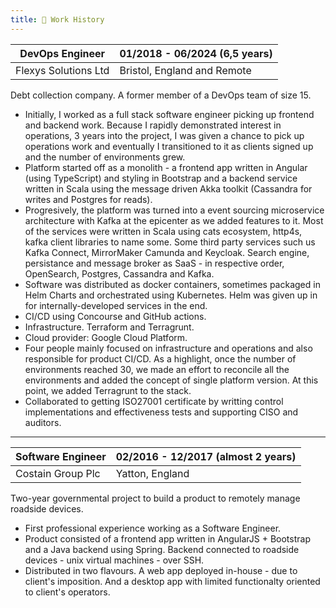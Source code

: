 ```yaml
---
title: 💼 Work History
---
```


| **DevOps Engineer**  | 01/2018 - 06/2024 (**6,5 years**) |
| -------------------- | --------------------------- |
| Flexys Solutions Ltd | Bristol, England and Remote |

Debt collection company. A former member of a DevOps team of size 15.

- Initially, I worked as a full stack software engineer picking up frontend and backend work. Because I rapidly demonstrated interest in operations, 3 years into the project, I was given a chance to pick up operations work and eventually I transitioned to it as clients signed up and the number of environments grew.
- Platform started off as a monolith - a frontend app written in Angular (using TypeScript) and styling in Bootstrap and a backend service written in Scala using the message driven Akka toolkit (Cassandra for writes and Postgres for reads). 
- Progresively, the platform was turned into a event sourcing microservice architecture with Kafka at the epicenter as we added features to it. Most of the services were written in Scala using cats ecosystem, http4s, kafka client libraries to name some. Some third party services such us Kafka Connect, MirrorMaker Camunda and Keycloak. Search engine, persistance and message broker as SaaS - in respective order, OpenSearch, Postgres, Cassandra and Kafka.
- Software was distributed as docker containers, sometimes packaged in Helm Charts and orchestrated using Kubernetes. Helm was given up in for internally-developed services in the end.
- CI/CD using Concourse and GitHub actions.
- Infrastructure. Terraform and Terragrunt.
- Cloud provider: Google Cloud Platform.
- Four people mainly focused on infrastructure and operations and also responsible for product CI/CD. As a highlight, once the number of environments reached 30, we made an effort to reconcile all the environments and added the concept of single platform version. At this point, we added Terragrunt to the stack.
- Collaborated to getting ISO27001 certificate by writting control implementations and effectiveness tests and supporting CISO and auditors.

---

| **Software Engineer** | 02/2016 - 12/2017 (**almost 2 years**) |
| --------------------- | ----------------- |
| Costain Group Plc     | Yatton, England   |

Two-year governmental project to build a product to remotely manage roadside devices.
- First professional experience working as a Software Engineer.
- Product consisted of a frontend app written in AngularJS + Bootstrap and a Java backend using Spring. Backend connected to roadside devices - unix virtual machines - over SSH.
 - Distributed in two flavours. A web app deployed in-house - due to client's imposition. And a desktop app with limited functionalty oriented to client's operators.
